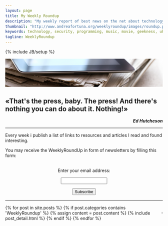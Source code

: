 ```yaml
---
layout: page
title: My Weekly Roundup
description: "My weekly report of best news on the net about technology, programming, security, running, music, ukulele, movies and geekness"
thumbnail: "http://www.andreafortuna.org/weeklyroundup/images/roundup.png"
keywords: technology, security, programming, music, movie, geekness, ukulele
tagline: WeeklyRoundup
---
```

{% include JB/setup %}

![Roundup](/weeklyroundup/images/roundup.png)

«That's the press, baby. The press! And there's nothing you can do about it. Nothing!»
--
<p style="text-align: right;font-style: italic;"><strong>Ed Hutcheson</strong></p>

<hr/>

Every week i publish a list of links to resources and articles I read and found interesting.

You may receive the WeeklyRoundUp in form of newsletters by filling this form:

<form style="padding:3px;text-align:center;" action="https://feedburner.google.com/fb/a/mailverify" method="post" target="popupwindow" onsubmit="window.open('https://feedburner.google.com/fb/a/mailverify?uri=andreafortuna/newsletter', 'popupwindow', 'scrollbars=yes,width=550,height=520');return true"><p>Enter your email address:</p><p><input type="text" style="width:140px" name="email"/></p><input type="hidden" value="andreafortuna/newsletter" name="uri"/><input type="hidden" name="loc" value="en_US"/><input type="submit" value="Subscribe" /></form>

<hr/>
<p style="text-align: right;float:right;margin-top:10px;margin-left:20px;"><a href="rss.xml"><i class="fa fa-rss fa-4x" >&nbsp;</i></a></p>
<div class="blog-index">

{% for post in site.posts %}
    {% if post.categories contains 'WeeklyRoundup' %}
        {% assign content = post.content %}
        {% include post_detail.html %}
    {% endif %}
{% endfor %}

</div>


